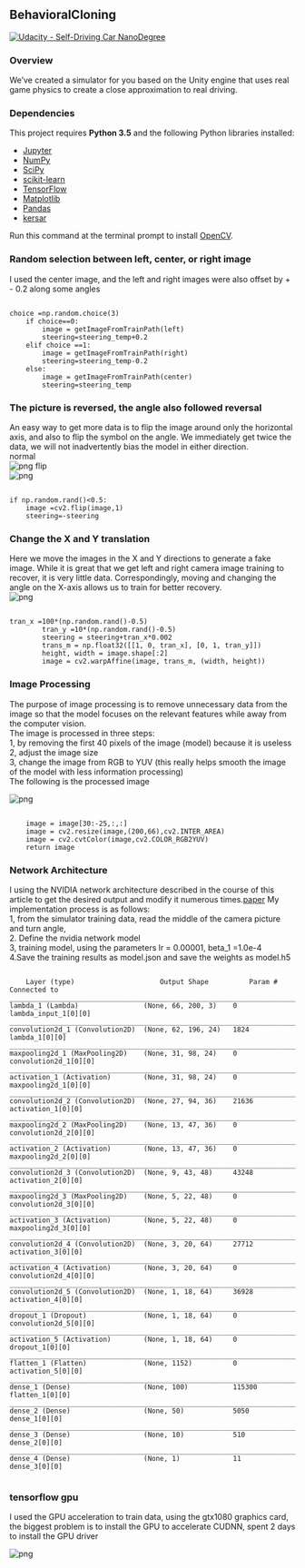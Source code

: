 ## BehavioralCloning
[![Udacity - Self-Driving Car NanoDegree](https://s3.amazonaws.com/udacity-sdc/github/shield-carnd.svg)](http://www.udacity.com/drive)
### Overview

We’ve created a simulator for you based on the Unity engine that uses real game physics to create a close approximation to real driving.


### Dependencies

This project requires **Python 3.5** and the following Python libraries installed:

- [Jupyter](http://jupyter.org/)
- [NumPy](http://www.numpy.org/)
- [SciPy](https://www.scipy.org/)
- [scikit-learn](http://scikit-learn.org/)
- [TensorFlow](http://tensorflow.org)
- [Matplotlib](http://matplotlib.org/)
- [Pandas](http://pandas.pydata.org/) 
- [kersar](http://kersar.org/) 

Run this command at the terminal prompt to install [OpenCV](http://opencv.org/). 

### Random selection between left, center, or right image
I used the center image, and the left and right images were also offset by + - 0.2 along some angles
<br>
<pre><code>
choice =np.random.choice(3)
    if choice==0:
        image = getImageFromTrainPath(left)
        steering=steering_temp+0.2
    elif choice ==1:
        image = getImageFromTrainPath(right)
        steering=steering_temp-0.2
    else:
        image = getImageFromTrainPath(center)
        steering=steering_temp
</pre></code>
### The picture is reversed, the angle also followed reversal
An easy way to get more data is to flip the image around only the horizontal axis, and also to flip the symbol on the angle. We immediately get twice the data, we will not inadvertently bias the model in either direction.
<br>
normal<br>
![png](normal.png)
flip<br>
![png](flip.png)
<pre><code>
if np.random.rand()<0.5:
    image =cv2.flip(image,1)
    steering=-steering
</pre></code>

                
### Change the X and Y translation
Here we move the images in the X and Y directions to generate a fake image. While it is great that we get left and right camera image training to recover, it is very little data. Correspondingly, moving and changing the angle on the X-axis allows us to train for better recovery.
<br>
![png](trans.png)

<pre><code>
tran_x =100*(np.random.rand()-0.5)
        tran_y =10*(np.random.rand()-0.5)
        steering = steering+tran_x*0.002
        trans_m = np.float32([[1, 0, tran_x], [0, 1, tran_y]])
        height, width = image.shape[:2]
        image = cv2.warpAffine(image, trans_m, (width, height))
</pre></code>

### Image Processing

The purpose of image processing is to remove unnecessary data from the image so that the model focuses on the relevant features while away from the computer vision.<br>
The image is processed in three steps:<br>
1, by removing the first 40 pixels of the image (model) because it is useless<br>
2, adjust the image size<br>
3, change the image from RGB to YUV (this really helps smooth the image of the model with less information processing) <br>
The following is the processed image<br>

![png](process.png)

<pre><code>
    image = image[30:-25,:,:]
    image = cv2.resize(image,(200,66),cv2.INTER_AREA)
    image = cv2.cvtColor(image,cv2.COLOR_RGB2YUV)
    return image
</pre></code>

### Network Architecture

I  using the NVIDIA network architecture described in the course of this article to get the desired output and modify it numerous times.[paper](http://images.nvidia.com/content/tegra/automotive/images/2016/solutions/pdf/end-to-end-dl-using-px.pdf)
My implementation process is as follows:<br>
1, from the simulator training data, read the middle of the camera picture and turn angle,<br>
2. Define the nvidia network model<br>
3, training model, using the parameters lr = 0.00001, beta_1 =1.0e-4<br>
4.Save the training results as model.json and save the weights as model.h5<br>

<pre><code>
    Layer (type)                     Output Shape          Param #     Connected to                     
____________________________________________________________________________________________________
lambda_1 (Lambda)                (None, 66, 200, 3)    0           lambda_input_1[0][0]             
____________________________________________________________________________________________________
convolution2d_1 (Convolution2D)  (None, 62, 196, 24)   1824        lambda_1[0][0]                   
____________________________________________________________________________________________________
maxpooling2d_1 (MaxPooling2D)    (None, 31, 98, 24)    0           convolution2d_1[0][0]            
____________________________________________________________________________________________________
activation_1 (Activation)        (None, 31, 98, 24)    0           maxpooling2d_1[0][0]             
____________________________________________________________________________________________________
convolution2d_2 (Convolution2D)  (None, 27, 94, 36)    21636       activation_1[0][0]               
____________________________________________________________________________________________________
maxpooling2d_2 (MaxPooling2D)    (None, 13, 47, 36)    0           convolution2d_2[0][0]            
____________________________________________________________________________________________________
activation_2 (Activation)        (None, 13, 47, 36)    0           maxpooling2d_2[0][0]             
____________________________________________________________________________________________________
convolution2d_3 (Convolution2D)  (None, 9, 43, 48)     43248       activation_2[0][0]               
____________________________________________________________________________________________________
maxpooling2d_3 (MaxPooling2D)    (None, 5, 22, 48)     0           convolution2d_3[0][0]            
____________________________________________________________________________________________________
activation_3 (Activation)        (None, 5, 22, 48)     0           maxpooling2d_3[0][0]             
____________________________________________________________________________________________________
convolution2d_4 (Convolution2D)  (None, 3, 20, 64)     27712       activation_3[0][0]               
____________________________________________________________________________________________________
activation_4 (Activation)        (None, 3, 20, 64)     0           convolution2d_4[0][0]            
____________________________________________________________________________________________________
convolution2d_5 (Convolution2D)  (None, 1, 18, 64)     36928       activation_4[0][0]               
____________________________________________________________________________________________________
dropout_1 (Dropout)              (None, 1, 18, 64)     0           convolution2d_5[0][0]            
____________________________________________________________________________________________________
activation_5 (Activation)        (None, 1, 18, 64)     0           dropout_1[0][0]                  
____________________________________________________________________________________________________
flatten_1 (Flatten)              (None, 1152)          0           activation_5[0][0]               
____________________________________________________________________________________________________
dense_1 (Dense)                  (None, 100)           115300      flatten_1[0][0]                  
____________________________________________________________________________________________________
dense_2 (Dense)                  (None, 50)            5050        dense_1[0][0]                    
____________________________________________________________________________________________________
dense_3 (Dense)                  (None, 10)            510         dense_2[0][0]                    
____________________________________________________________________________________________________
dense_4 (Dense)                  (None, 1)             11          dense_3[0][0]                    

</pre></code>

### tensorflow gpu
I used the GPU acceleration to train data, using the gtx1080 graphics card, the biggest problem is to install the GPU to accelerate CUDNN, spent 2 days to install the GPU driver

![png](gpu.png)

